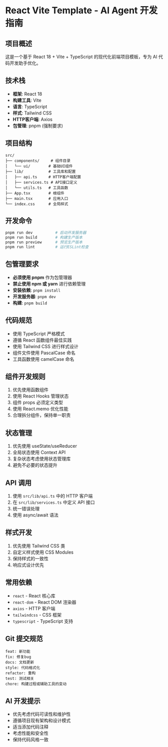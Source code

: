 # React Vite Template - AI Agent 开发指南

## 项目概述
这是一个基于 React 18 + Vite + TypeScript 的现代化前端项目模板，专为 AI 代码开发助手优化。

## 技术栈
- **框架**: React 18
- **构建工具**: Vite
- **语言**: TypeScript
- **样式**: Tailwind CSS
- **HTTP客户端**: Axios
- **包管理**: pnpm (强制要求)

## 项目结构
```
src/
├── components/     # 组件目录
│   └── ui/        # 基础UI组件
├── lib/           # 工具库和配置
│   ├── api.ts     # HTTP客户端配置
│   ├── services.ts # API接口定义
│   └── utils.ts   # 工具函数
├── App.tsx        # 根组件
├── main.tsx       # 应用入口
└── index.css      # 全局样式
```

## 开发命令
```bash
pnpm run dev          # 启动开发服务器
pnpm run build        # 构建生产版本
pnpm run preview      # 预览生产版本
pnpm run lint         # 运行ESLint检查
```

## 包管理要求
- **必须使用 pnpm** 作为包管理器
- **禁止使用 npm 或 yarn** 进行依赖管理
- **安装依赖**: `pnpm install`
- **开发服务器**: `pnpm dev`
- **构建**: `pnpm build`

## 代码规范
- 使用 TypeScript 严格模式
- 遵循 React 函数组件最佳实践
- 使用 Tailwind CSS 进行样式设计
- 组件文件使用 PascalCase 命名
- 工具函数使用 camelCase 命名

## 组件开发规则
1. 优先使用函数组件
2. 使用 React Hooks 管理状态
3. 组件 props 必须定义类型
4. 使用 React.memo 优化性能
5. 合理拆分组件，保持单一职责

## 状态管理
1. 优先使用 useState/useReducer
2. 全局状态使用 Context API
3. 复杂状态考虑使用状态管理库
4. 避免不必要的状态提升

## API 调用
1. 使用 `src/lib/api.ts` 中的 HTTP 客户端
2. 在 `src/lib/services.ts` 中定义 API 接口
3. 统一错误处理
4. 使用 async/await 语法

## 样式开发
1. 优先使用 Tailwind CSS 类
2. 自定义样式使用 CSS Modules
3. 保持样式的一致性
4. 响应式设计优先

## 常用依赖
- `react` - React 核心库
- `react-dom` - React DOM 渲染器
- `axios` - HTTP 客户端
- `tailwindcss` - CSS 框架
- `typescript` - TypeScript 支持

## Git 提交规范
```
feat: 新功能
fix: 修复bug
docs: 文档更新
style: 代码格式化
refactor: 重构
test: 测试相关
chore: 构建过程或辅助工具的变动
```

## AI 开发提示
- 优先考虑代码可读性和维护性
- 遵循项目现有架构和设计模式
- 适当添加代码注释
- 考虑性能和安全性
- 保持代码风格一致